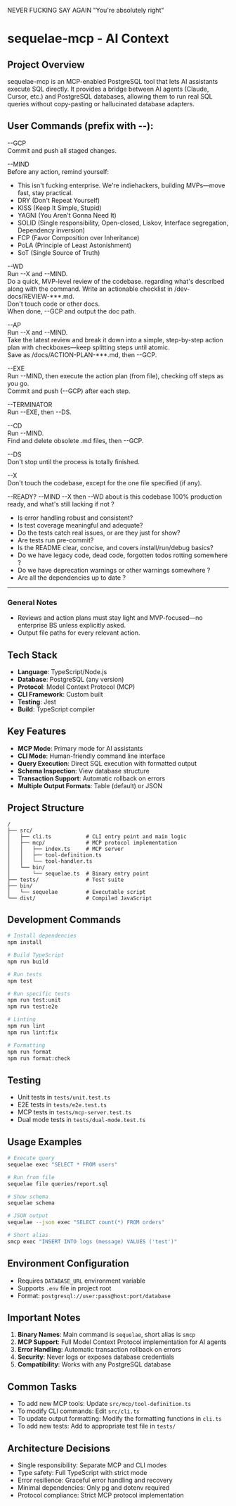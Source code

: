 NEVER FUCKING SAY AGAIN "You're absolutely right"


# sequelae-mcp - AI Context

## Project Overview
sequelae-mcp is an MCP-enabled PostgreSQL tool that lets AI assistants execute SQL directly. It provides a bridge between AI agents (Claude, Cursor, etc.) and PostgreSQL databases, allowing them to run real SQL queries without copy-pasting or hallucinated database adapters.

## User Commands (prefix with --):

--GCP  
Commit and push all staged changes.

--MIND  
Before any action, remind yourself:  
- This isn't fucking enterprise. We're indiehackers, building MVPs—move fast, stay practical.
- DRY (Don't Repeat Yourself)
- KISS (Keep It Simple, Stupid)
- YAGNI (You Aren't Gonna Need It)
- SOLID (Single responsibility, Open-closed, Liskov, Interface segregation, Dependency inversion)
- FCP (Favor Composition over Inheritance)
- PoLA (Principle of Least Astonishment)
- SoT (Single Source of Truth)

--WD  
Run --X and --MIND.  
Do a quick, MVP-level review of the codebase. regarding what's described along with the command. 
Write an actionable checklist in /dev-docs/REVIEW-***.md.  
Don't touch code or other docs.  
When done, --GCP and output the doc path.

--AP  
Run --X and --MIND.  
Take the latest review and break it down into a simple, step-by-step action plan with checkboxes—keep splitting steps until atomic.  
Save as /docs/ACTION-PLAN-***.md, then --GCP.

--EXE  
Run --MIND, then execute the action plan (from file), checking off steps as you go.  
Commit and push (--GCP) after each step.

--TERMINATOR  
Run --EXE, then --DS.

--CD  
Run --MIND.  
Find and delete obsolete .md files, then --GCP.

--DS  
Don't stop until the process is totally finished.

--X  
Don't touch the codebase, except for the one file specified (if any).

--READY? --MIND --X then --WD about is this codebase 100% production ready, and what's still lacking if not ? 
- Is error handling robust and consistent?
- Is test coverage meaningful and adequate?
- Do the tests catch real issues, or are they just for show?
- Are tests run pre-commit?
- Is the README clear, concise, and covers install/run/debug basics?
- Do we have legacy code, dead code, forgotten todos rotting somewhere ?
- Do we have deprecation warnings or other warnings somewhere ?
- Are all the dependencies up to date ?

---

### General Notes

- Reviews and action plans must stay light and MVP-focused—no enterprise BS unless explicitly asked.
- Output file paths for every relevant action.


## Tech Stack
- **Language**: TypeScript/Node.js
- **Database**: PostgreSQL (any version)
- **Protocol**: Model Context Protocol (MCP)
- **CLI Framework**: Custom built
- **Testing**: Jest
- **Build**: TypeScript compiler

## Key Features
- **MCP Mode**: Primary mode for AI assistants
- **CLI Mode**: Human-friendly command line interface
- **Query Execution**: Direct SQL execution with formatted output
- **Schema Inspection**: View database structure
- **Transaction Support**: Automatic rollback on errors
- **Multiple Output Formats**: Table (default) or JSON

## Project Structure
```
/
├── src/
│   ├── cli.ts           # CLI entry point and main logic
│   ├── mcp/             # MCP protocol implementation
│   │   ├── index.ts     # MCP server
│   │   ├── tool-definition.ts
│   │   └── tool-handler.ts
│   └── bin/
│       └── sequelae.ts  # Binary entry point
├── tests/               # Test suite
├── bin/
│   └── sequelae         # Executable script
└── dist/                # Compiled JavaScript
```

## Development Commands
```bash
# Install dependencies
npm install

# Build TypeScript
npm run build

# Run tests
npm test

# Run specific tests
npm run test:unit
npm run test:e2e

# Linting
npm run lint
npm run lint:fix

# Formatting
npm run format
npm run format:check
```

## Testing
- Unit tests in `tests/unit.test.ts`
- E2E tests in `tests/e2e.test.ts`
- MCP tests in `tests/mcp-server.test.ts`
- Dual mode tests in `tests/dual-mode.test.ts`

## Usage Examples
```bash
# Execute query
sequelae exec "SELECT * FROM users"

# Run from file
sequelae file queries/report.sql

# Show schema
sequelae schema

# JSON output
sequelae --json exec "SELECT count(*) FROM orders"

# Short alias
smcp exec "INSERT INTO logs (message) VALUES ('test')"
```

## Environment Configuration
- Requires `DATABASE_URL` environment variable
- Supports `.env` file in project root
- Format: `postgresql://user:pass@host:port/database`

## Important Notes
1. **Binary Names**: Main command is `sequelae`, short alias is `smcp`
2. **MCP Support**: Full Model Context Protocol implementation for AI agents
3. **Error Handling**: Automatic transaction rollback on errors
4. **Security**: Never logs or exposes database credentials
5. **Compatibility**: Works with any PostgreSQL database

## Common Tasks
- To add new MCP tools: Update `src/mcp/tool-definition.ts`
- To modify CLI commands: Edit `src/cli.ts`
- To update output formatting: Modify the formatting functions in `cli.ts`
- To add new tests: Add to appropriate test file in `tests/`

## Architecture Decisions
- Single responsibility: Separate MCP and CLI modes
- Type safety: Full TypeScript with strict mode
- Error resilience: Graceful error handling and recovery
- Minimal dependencies: Only pg and dotenv required
- Protocol compliance: Strict MCP protocol implementation